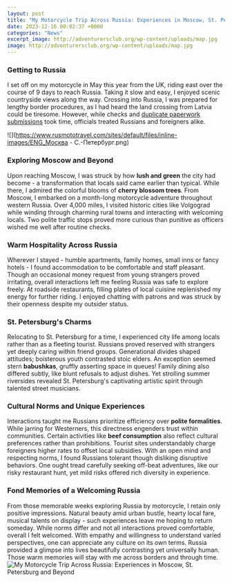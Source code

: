 ```yaml
---
layout: post
title: "My Motorcycle Trip Across Russia: Experiences in Moscow, St. Petersburg and Beyond"
date: 2023-12-16 00:02:37 +0000
categories: "News"
excerpt_image: http://adventurersclub.org/wp-content/uploads/map.jpg
image: http://adventurersclub.org/wp-content/uploads/map.jpg
---
```


### Getting to Russia 
I set off on my motorcycle in May this year from the UK, riding east over the course of 9 days to reach Russia. Taking it slow and easy, I enjoyed scenic countryside views along the way. Crossing into Russia, I was prepared for lengthy border procedures, as I had heard the land crossing from Latvia could be tiresome. However, while checks and [duplicate paperwork submissions](https://wordtimes.github.io/2024-01-09-die-todesstrafe-im-kirchenstaat/) took time, officials treated Russians and foreigners alike.

![](https://www.rusmototravel.com/sites/default/files/inline-images/ENG_Москва - С.-Петербург.png)
### Exploring Moscow and Beyond
Upon reaching Moscow, I was struck by how **lush and green** the city had become - a transformation that locals said came earlier than typical. While there, I admired the colorful blooms of **cherry blossom trees**. From Moscow, I embarked on a month-long motorcycle adventure throughout western Russia. Over 4,000 miles, I visited historic cities like Volgograd while winding through charming rural towns and interacting with welcoming locals. Two polite traffic stops proved more curious than punitive as officers wished me well after routine checks. 
### Warm Hospitality Across Russia
Wherever I stayed - humble apartments, family homes, small inns or fancy hotels - I found accommodation to be comfortable and staff pleasant. Though an occasional money request from young strangers proved irritating, overall interactions left me feeling Russia was safe to explore freely. At roadside restaurants, filling plates of local cuisine replenished my energy for further riding. I enjoyed chatting with patrons and was struck by their openness despite my outsider status.
### St. Petersburg's Charms
Relocating to St. Petersburg for a time, I experienced city life among locals rather than as a fleeting tourist. Russians proved reserved with strangers yet deeply caring within friend groups. Generational divides shaped attitudes; boisterous youth contrasted stoic elders. An exception seemed stern **babushkas**, gruffly asserting space in queues! Family dining also differed subtly, like blunt refusals to adjust dishes. Yet strolling summer riversides revealed St. Petersburg's captivating artistic spirit through talented street musicians.
### Cultural Norms and Unique Experiences  
Interactions taught me Russians prioritize efficiency over **polite formalities**. While jarring for Westerners, this directness engenders trust within communities. Certain activities like **beef consumption** also reflect cultural preferences rather than prohibitions. Tourist sites understandably charge foreigners higher rates to offset local subsidies. With an open mind and respecting norms, I found Russians tolerant though disliking disruptive behaviors. One ought tread carefully seeking off-beat adventures, like our risky restaurant hunt, yet mild risks offered rich diversity in experience.
### Fond Memories of a Welcoming Russia
From those memorable weeks exploring Russia by motorcycle, I retain only positive impressions. Natural beauty amid urban bustle, hearty local fare, musical talents on display - such experiences leave me hoping to return someday. While norms differ and not all interactions proved comfortable, overall I felt welcomed. With empathy and willingness to understand varied perspectives, one can appreciate any culture on its own terms. Russia provided a glimpse into lives beautifully contrasting yet universally human. Those warm memories will stay with me across borders and through time.
![My Motorcycle Trip Across Russia: Experiences in Moscow, St. Petersburg and Beyond](http://adventurersclub.org/wp-content/uploads/map.jpg)